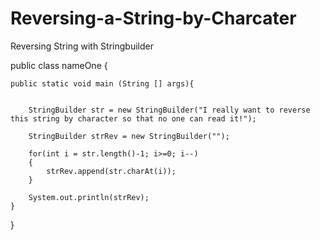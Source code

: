 # Reversing-a-String-by-Charcater
Reversing String with Stringbuilder

public class nameOne
{

	public static void main (String [] args){

		
		StringBuilder str = new StringBuilder("I really want to reverse this string by character so that no one can read it!");
		
		StringBuilder strRev = new StringBuilder("");
		
		for(int i = str.length()-1; i>=0; i--)
		{
			strRev.append(str.charAt(i));
		}
		
		System.out.println(strRev);
	}
}

